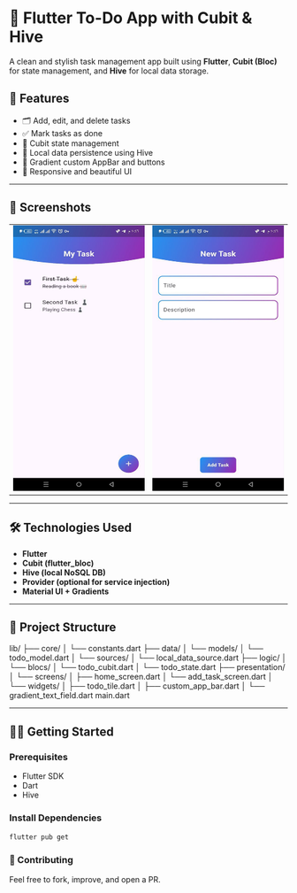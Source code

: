 # 📝 Flutter To-Do App with Cubit & Hive

A clean and stylish task management app built using **Flutter**, **Cubit (Bloc)** for state management, and **Hive** for local data storage.

## 🚀 Features

- 🗂 Add, edit, and delete tasks
- ✅ Mark tasks as done
- 🧠 Cubit state management
- 💾 Local data persistence using Hive
- 🎨 Gradient custom AppBar and buttons
- 📱 Responsive and beautiful UI

---

## 📸 Screenshots
<table>
<tr>
<td><img src="./images/home.jpg" width="270" height="480" style="max-width: 100%;"></td>
<td><img src="./images/add_task.jpg" width="270" height="480" style="max-width: 100%;"></td>
</tr>
</table>

---

## 🛠 Technologies Used

- **Flutter**
- **Cubit (flutter_bloc)**
- **Hive (local NoSQL DB)**
- **Provider (optional for service injection)**
- **Material UI + Gradients**

---

## 📁 Project Structure
lib/
├── core/
│ └── constants.dart
├── data/
│ └── models/
│ └── todo_model.dart
│ └── sources/
│ └── local_data_source.dart
├── logic/
│ └── blocs/
│ └── todo_cubit.dart
│ └── todo_state.dart
├── presentation/
│ └── screens/
│ ├── home_screen.dart
│ └── add_task_screen.dart
│ └── widgets/
│ ├── todo_tile.dart
│ ├── custom_app_bar.dart
│ └── gradient_text_field.dart
main.dart

---

## 🧑‍💻 Getting Started

### Prerequisites

- Flutter SDK
- Dart
- Hive

### Install Dependencies

```bash
flutter pub get
```
### 🤝 Contributing
Feel free to fork, improve, and open a PR.